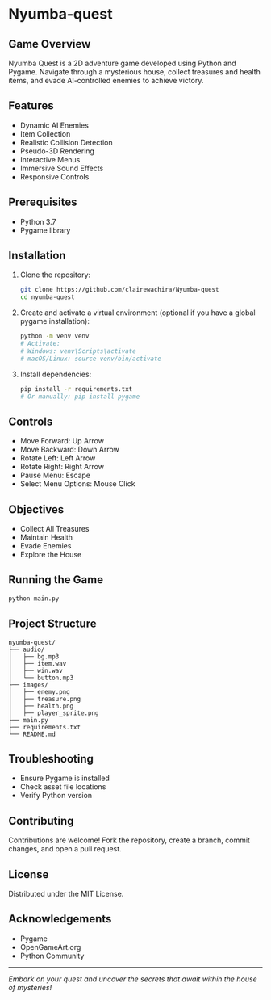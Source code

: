 # Nyumba-quest
## Game Overview

Nyumba Quest is a 2D adventure game developed using Python and Pygame. Navigate through a mysterious house, collect treasures and health items, and evade AI-controlled enemies to achieve victory.

## Features

- Dynamic AI Enemies
- Item Collection
- Realistic Collision Detection
- Pseudo-3D Rendering
- Interactive Menus
- Immersive Sound Effects
- Responsive Controls

## Prerequisites

- Python 3.7
- Pygame library

## Installation

1. Clone the repository:
   ```bash
   git clone https://github.com/clairewachira/Nyumba-quest
   cd nyumba-quest
   ```

2. Create and activate a virtual environment (optional if you have a global pygame installation):
   ```bash
   python -m venv venv
   # Activate:
   # Windows: venv\Scripts\activate
   # macOS/Linux: source venv/bin/activate
   ```

3. Install dependencies:
   ```bash
   pip install -r requirements.txt
   # Or manually: pip install pygame
   ```

## Controls

- Move Forward: Up Arrow
- Move Backward: Down Arrow
- Rotate Left: Left Arrow
- Rotate Right: Right Arrow
- Pause Menu: Escape
- Select Menu Options: Mouse Click

## Objectives

- Collect All Treasures
- Maintain Health
- Evade Enemies
- Explore the House

## Running the Game

```bash
python main.py
```

## Project Structure

```
nyumba-quest/
├── audio/
│   ├── bg.mp3
│   ├── item.wav
│   ├── win.wav
│   └── button.mp3
├── images/
│   ├── enemy.png
│   ├── treasure.png
│   ├── health.png
│   ├── player_sprite.png
├── main.py
├── requirements.txt
└── README.md
```

## Troubleshooting

- Ensure Pygame is installed
- Check asset file locations
- Verify Python version

## Contributing

Contributions are welcome! Fork the repository, create a branch, commit changes, and open a pull request.

## License

Distributed under the MIT License.

## Acknowledgements

- Pygame
- OpenGameArt.org
- Python Community

---
*Embark on your quest and uncover the secrets that await within the house of mysteries!*
